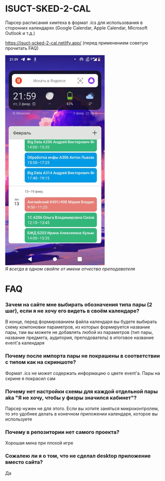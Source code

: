 # ISUCT-SKED-2-CAL
Парсер расписания химтеха в формат .ics для использования в сторонних календарях (Google Calendar, Apple Calendar, Microsoft Outlook и т.д.)  

https://isuct-scked-2-cal.netlify.app/ (перед применением советую прочитать FAQ)

![Google Cal Widget](https://github.com/GeroiGorodskoyZastroiki/isuct-sked-2-cal-new/blob/main/phone.jpg)   
*Я всегда в одном свайпе от имени отчества преподавателя*

# ~~F~~AQ
### Зачем на сайте мне выбирать обозначения типа пары (2 шаг), если я не хочу его видеть в своём календаре?
В конце, перед формированием файла календаря вы будете выбирать схему компоновки параметров, из которых формируется название пары, там вы можете не добавлять любой из параметров (тип пары, название предмета, аудитория, преподователь) в итоговое название event'a календаря
### Почему после импорта пары не покрашены в соответствии с типом как на скриншоте?
Формат .ics не может содержать информацию о цвете event'a. Пары на скрине я покрасил сам
### Почему нет настройки схемы для каждой отдельной пары aka "Я не хочу, чтобы у физры значился кабинет"?
Парсер нужен не для этого. Если вы хотите заняться микроконтролем, то это удобнее делать в конечном приложении календаря, которое вы используете
### Почему в репозитории нет самого проекта?
Хорошая мина при плохой игре
### Сожалею ли я о том, что не сделал desktop приложение вместо сайта?
Да
